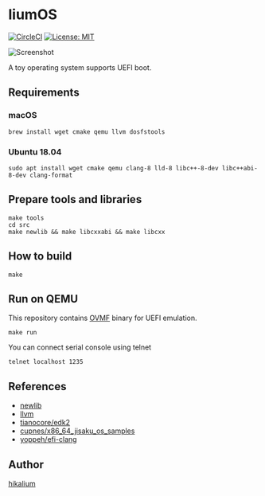 # liumOS


[![CircleCI](https://circleci.com/gh/hikalium/liumos.svg?style=svg)](https://circleci.com/gh/hikalium/liumos)
[![License: MIT](https://img.shields.io/badge/License-MIT-yellow.svg)](https://opensource.org/licenses/MIT)

![Screenshot](https://github.com/hikalium/liumos/blob/master/docs/2019-11-24.png)


A toy operating system supports UEFI boot.

## Requirements

### macOS

```
brew install wget cmake qemu llvm dosfstools
```

### Ubuntu 18.04

```
sudo apt install wget cmake qemu clang-8 lld-8 libc++-8-dev libc++abi-8-dev clang-format
```

## Prepare tools and libraries
```
make tools
cd src
make newlib && make libcxxabi && make libcxx
```

## How to build

```
make
```

## Run on QEMU

This repository contains [OVMF](https://github.com/tianocore/tianocore.github.io/wiki/OVMF) binary for UEFI emulation.

```
make run
```

You can connect serial console using telnet

```
telnet localhost 1235
```

## References
- [newlib](https://sourceware.org/newlib/)
- [llvm](https://llvm.org/)
- [tianocore/edk2](https://github.com/tianocore/edk2)
- [cupnes/x86_64_jisaku_os_samples](https://github.com/cupnes/x86_64_jisaku_os_samples)
- [yoppeh/efi-clang](https://github.com/yoppeh/efi-clang)

## Author
[hikalium](https://github.com/hikalium)

